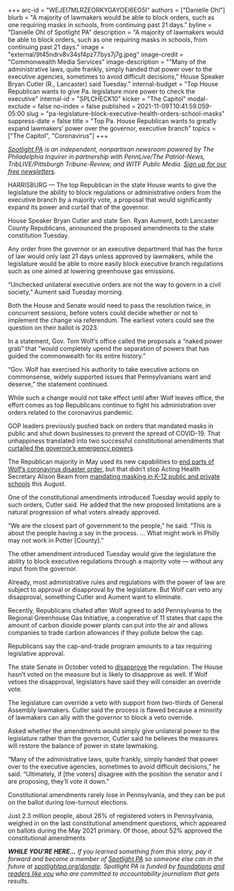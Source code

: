 +++
arc-id = "WEJEI7MLRZEORKYGAYOEI6EG5I"
authors = ["Danielle Ohl"]
blurb = "A majority of lawmakers would be able to block orders, such as one requiring masks in schools, from continuing past 21 days."
byline = "Danielle Ohl of Spotlight PA"
description = "A majority of lawmakers would be able to block orders, such as one requiring masks in schools, from continuing past 21 days."
image = "external/9t45ndrv8v34sf4pz77bys7j7g.jpeg"
image-credit = "Commonwealth Media Services"
image-description = "\"Many of the administrative laws, quite frankly, simply handed that power over to the executive agencies, sometimes to avoid difficult decisions,\" House Speaker Bryan Cutler (R., Lancaster) said Tuesday."
internal-budget = "Top House Republican wants to give Pa. legislature more power to check the executive"
internal-id = "SPLCHECK10"
kicker = "The Capitol"
modal-exclude = false
no-index = false
published = 2021-11-09T10:41:59.059-05:00
slug = "pa-legislature-block-executive-health-orders-school-masks"
suppress-date = false
title = "Top Pa. House Republican wants to greatly expand lawmakers’ power over the governor, executive branch"
topics = ["The Capitol", "Coronavirus"]
+++

<a href="https://www.spotlightpa.org/"><i>Spotlight PA</i></a><i> is an independent, nonpartisan newsroom powered by The Philadelphia Inquirer in partnership with PennLive/The Patriot-News, TribLIVE/Pittsburgh Tribune-Review, and WITF Public Media. </i><a href="https://www.spotlightpa.org/newsletters"><i>Sign up for our free newsletters</i></a><i>.</i>

HARRISBURG — The top Republican in the state House wants to give the legislature the ability to block regulations or administrative orders from the executive branch by a majority vote, a proposal that would significantly expand its power and curtail that of the governor.

House Speaker Bryan Cutler and state Sen. Ryan Aument, both Lancaster County Republicans, announced the proposed amendments to the state constitution Tuesday.

Any order from the governor or an executive department that has the force of law would only last 21 days unless approved by lawmakers, while the legislature would be able to more easily block executive branch regulations such as one aimed at lowering greenhouse gas emissions.

<script src="https://www.spotlightpa.org/embed.js" async></script><div data-spl-embed-version="1" data-spl-src="https://www.spotlightpa.org/embeds/newsletter/"></div>

“Unchecked unilateral executive orders are not the way to govern in a civil society,” Aument said Tuesday morning.

Both the House and Senate would need to pass the resolution twice, in concurrent sessions, before voters could decide whether or not to implement the change via referendum. The earliest voters could see the question on their ballot is 2023.

In a statement, Gov. Tom Wolf’s office called the proposals a “naked power grab” that “would completely upend the separation of powers that has guided the commonwealth for its entire history.”

“Gov. Wolf has exercised his authority to take executive actions on commonsense, widely supported issues that Pennsylvanians want and deserve,” the statement continued.

While such a change would not take effect until after Wolf leaves office, the effort comes as top Republicans continue to fight his administration over orders related to the coronavirus pandemic. 

GOP leaders previously pushed back on orders that mandated masks in public and shut down businesses to prevent the spread of COVID-19. That unhappiness translated into two successful constitutional amendments that <a href="https://www.spotlightpa.org/news/2021/05/pa-primary-2021-ballot-question-disaster-declaration-results/">curtailed the governor’s emergency powers</a>.

The Republican majority in May used its new capabilities to <a href="https://www.spotlightpa.org/news/2021/05/pa-primary-tom-wolf-disaster-declaration-gop-end/">end parts of Wolf’s coronavirus disaster order</a>, but that didn’t stop Acting Health Secretary Alison Beam from <a href="https://www.spotlightpa.org/news/2021/08/pa-school-mask-mandate-tom-wolf-covid-19-coronavirus/">mandating masking in K-12 public and private schools</a> this August.

One of the constitutional amendments introduced Tuesday would apply to such orders, Cutler said. He added that the new proposed limitations are a natural progression of what voters already approved.

“We are the closest part of government to the people,” he said. “This is about the people having a say in the process. … What might work in Philly may not work in Potter [County].”

The other amendment introduced Tuesday would give the legislature the ability to block executive regulations through a majority vote — without any input from the governor.

Already, most administrative rules and regulations with the power of law are subject to approval or disapproval by the legislature. But Wolf can veto any disapproval, something Cutler and Aument want to eliminate.

Recently, Republicans chafed after Wolf agreed to add Pennsylvania to the Regional Greenhouse Gas Initiative, a cooperative of 11 states that caps the amount of carbon dioxide power plants can put into the air and allows companies to trade carbon allowances if they pollute below the cap.

Republicans say the cap-and-trade program amounts to a tax requiring legislative approval.

The state Senate in October voted to <a href="https://www.senatorbartolotta.com/2021/10/27/senate-votes-to-disapprove-pennsylvania-joining-the-regional-greenhouse-gas-initiative-rggi/">disapprove</a> the regulation. The House hasn’t voted on the measure but is likely to disapprove as well. If Wolf vetoes the disapproval, legislators have said they will consider an override vote.

The legislature can override a veto with support from two-thirds of General Assembly lawmakers. Cutler said the process is flawed because a minority of lawmakers can ally with the governor to block a veto override.

<script src="https://www.spotlightpa.org/embed.js" async></script><div data-spl-embed-version="1" data-spl-src="https://www.spotlightpa.org/embeds/donate/?eyebrow_text=SUPPORT%20SPOTLIGHT%20PA&cta_text=YES%2C%20DOUBLE%20MY%20GIFT&teaser_text=Support%20Spotlight%20PA's%20vital%20investigative%20journalism%20for%20Pennsylvania%20and%20for%20a%20limited%20time%2C%20all%20gifts%20will%20be%20DOUBLED."></div>

Asked whether the amendments would simply give unilateral power to the legislature rather than the governor, Cutler said he believes the measures will restore the balance of power in state lawmaking.

“Many of the administrative laws, quite frankly, simply handed that power over to the executive agencies, sometimes to avoid difficult decisions,” he said. “Ultimately, if [the voters] disagree with the position the senator and I are proposing, they’ll vote it down.”

Constitutional amendments rarely lose in Pennsylvania, and they can be put on the ballot during low-turnout elections.

Just 2.3 million people, about 26% of registered voters in Pennsylvania, weighed in on the last constitutional amendment questions, which appeared on ballots during the May 2021 primary. Of those, about 52% approved the constitutional amendments

<i><b>WHILE YOU’RE HERE...</b></i><i> If you learned something from this story, pay it forward and become a member of </i><a href="https://www.spotlightpa.org/"><i>Spotlight PA</i></a><i> so someone else can in the future at </i><a href="https://www.spotlightpa.org/donate"><i>spotlightpa.org/donate</i></a><i>. Spotlight PA is funded by</i><a href="https://www.spotlightpa.org/support"><i> foundations</i></a><i> </i><a href="https://www.spotlightpa.org/support"><i>and readers like you</i></a><i> who are committed to accountability journalism that gets results.</i>
